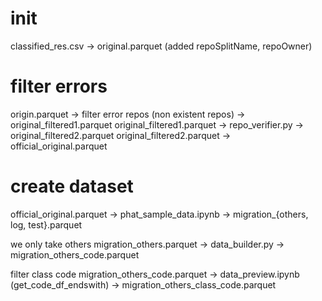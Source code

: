 # init
classified_res.csv -> original.parquet (added repoSplitName, repoOwner)

# filter errors
origin.parquet -> filter error repos (non existent repos) -> original_filtered1.parquet
original_filtered1.parquet -> repo_verifier.py -> original_filtered2.parquet
original_filtered2.parquet -> official_original.parquet

# create dataset
official_original.parquet -> phat_sample_data.ipynb -> migration_{others, log, test}.parquet

we only take others
migration_others.parquet -> data_builder.py -> migration_others_code.parquet

filter class code
migration_others_code.parquet -> data_preview.ipynb (get_code_df_endswith) -> migration_others_class_code.parquet